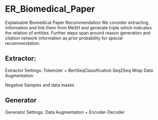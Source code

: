 # ER_Biomedical_Paper
Explainable Biomedical Paper Recommendation
We consider extracting information and link them from MeSH and generate triple which indicates the relation of entities.
Further steps span around reason generation and citation network information as prior probability for special recommendation.

## Extractor:
Extractor Settings:
Tokenizer + BertSeqClassification
Seq2Seq Wrap
Data Augmentation

Negative Samples and data masks

## Generator
Generator Settings:
Data Augmentation + Encoder-Decoder
